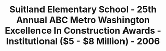 ---
title: 'Suitland Elementary School - 25th Annual ABC Metro Washington Excellence In Construction Awards - Institutional ($5 - $8 Million) - 2006 '
id: fddc5d6b-b547-41ac-bb21-d0a06685e3f9
---